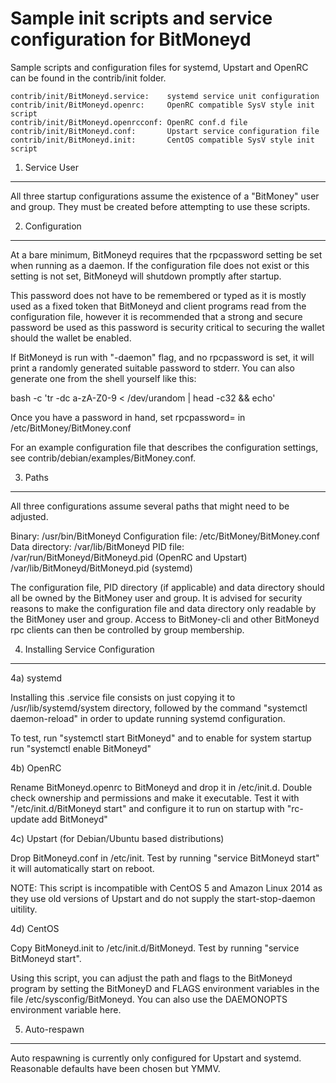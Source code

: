 Sample init scripts and service configuration for BitMoneyd
==========================================================

Sample scripts and configuration files for systemd, Upstart and OpenRC
can be found in the contrib/init folder.

    contrib/init/BitMoneyd.service:    systemd service unit configuration
    contrib/init/BitMoneyd.openrc:     OpenRC compatible SysV style init script
    contrib/init/BitMoneyd.openrcconf: OpenRC conf.d file
    contrib/init/BitMoneyd.conf:       Upstart service configuration file
    contrib/init/BitMoneyd.init:       CentOS compatible SysV style init script

1. Service User
---------------------------------

All three startup configurations assume the existence of a "BitMoney" user
and group.  They must be created before attempting to use these scripts.

2. Configuration
---------------------------------

At a bare minimum, BitMoneyd requires that the rpcpassword setting be set
when running as a daemon.  If the configuration file does not exist or this
setting is not set, BitMoneyd will shutdown promptly after startup.

This password does not have to be remembered or typed as it is mostly used
as a fixed token that BitMoneyd and client programs read from the configuration
file, however it is recommended that a strong and secure password be used
as this password is security critical to securing the wallet should the
wallet be enabled.

If BitMoneyd is run with "-daemon" flag, and no rpcpassword is set, it will
print a randomly generated suitable password to stderr.  You can also
generate one from the shell yourself like this:

bash -c 'tr -dc a-zA-Z0-9 < /dev/urandom | head -c32 && echo'

Once you have a password in hand, set rpcpassword= in /etc/BitMoney/BitMoney.conf

For an example configuration file that describes the configuration settings,
see contrib/debian/examples/BitMoney.conf.

3. Paths
---------------------------------

All three configurations assume several paths that might need to be adjusted.

Binary:              /usr/bin/BitMoneyd
Configuration file:  /etc/BitMoney/BitMoney.conf
Data directory:      /var/lib/BitMoneyd
PID file:            /var/run/BitMoneyd/BitMoneyd.pid (OpenRC and Upstart)
                     /var/lib/BitMoneyd/BitMoneyd.pid (systemd)

The configuration file, PID directory (if applicable) and data directory
should all be owned by the BitMoney user and group.  It is advised for security
reasons to make the configuration file and data directory only readable by the
BitMoney user and group.  Access to BitMoney-cli and other BitMoneyd rpc clients
can then be controlled by group membership.

4. Installing Service Configuration
-----------------------------------

4a) systemd

Installing this .service file consists on just copying it to
/usr/lib/systemd/system directory, followed by the command
"systemctl daemon-reload" in order to update running systemd configuration.

To test, run "systemctl start BitMoneyd" and to enable for system startup run
"systemctl enable BitMoneyd"

4b) OpenRC

Rename BitMoneyd.openrc to BitMoneyd and drop it in /etc/init.d.  Double
check ownership and permissions and make it executable.  Test it with
"/etc/init.d/BitMoneyd start" and configure it to run on startup with
"rc-update add BitMoneyd"

4c) Upstart (for Debian/Ubuntu based distributions)

Drop BitMoneyd.conf in /etc/init.  Test by running "service BitMoneyd start"
it will automatically start on reboot.

NOTE: This script is incompatible with CentOS 5 and Amazon Linux 2014 as they
use old versions of Upstart and do not supply the start-stop-daemon uitility.

4d) CentOS

Copy BitMoneyd.init to /etc/init.d/BitMoneyd. Test by running "service BitMoneyd start".

Using this script, you can adjust the path and flags to the BitMoneyd program by
setting the BitMoneyD and FLAGS environment variables in the file
/etc/sysconfig/BitMoneyd. You can also use the DAEMONOPTS environment variable here.

5. Auto-respawn
-----------------------------------

Auto respawning is currently only configured for Upstart and systemd.
Reasonable defaults have been chosen but YMMV.
